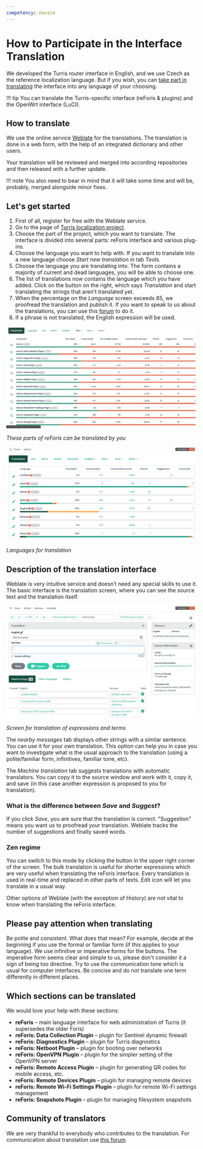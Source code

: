 ```yaml
---
competency: novice
---
```

# How to Participate in the Interface Translation

We developed the Turris router interface in English, and we use Czech as the
reference localization language. But if you wish, you can [take part in
translating](https://hosted.weblate.org/engage/turris/) the interface into any
language of your choosing.

!!! tip
    You can translate the Turris-specific interface (reForis & plugins)
    and the OpenWrt interface (LuCI).

## How to translate

We use the online service [Weblate](https://weblate.org/) for the translations.
The translation is done in a web form, with the help of an integrated dictionary
and other users.

Your translation will be reviewed and merged into according repositories and
then released with a further update.

!!! note
    You also need to bear in mind that it will take some time and will be,
    probably, merged alongside minor fixes.

## Let's get started

  1. First of all, register for free with the Weblate service.
  2. Go to the page of [Turris localization
     project](https://hosted.weblate.org/projects/turris/).
  3. Choose the part of the project, which you want to translate. The interface
     is divided into several parts: reForis interface and various plug-ins.
  4. Choose the language you want to help with. If you want to translate into a
     new language choose _Start new translation_ in tab _Tools_.
  5. Choose the language you are translating into. The form contains a majority
     of current and dead languages, you will be able to choose one.
  6. The list of translations now contains the language which you have added.
     Click on the button on the right, which says _Translation_ and start
     translating the strings that aren't translated yet.
  7. When the percentage on the _Language_ screen exceeds 85, we proofread the
     translation and publish it. If you want to speak to us about the
     translations, you can use this
     [forum](https://forum.turris.cz/t/how-to-participate-at-the-foris-interface-translation)
     to do it.
  8. If a phrase is not translated, the English expression will be used.

![These parts of reForis can be translated by you](translatable.png)

_These parts of reForis can be translated by you_

![Languages for translation](languages.png)

_Languages for translation_

## Description of the translation interface

Weblate is very intuitive service and doesn’t need any special skills to use it.
The basic interface is the translation screen, where you can see the source text
and the translation itself.

![Screen for translation of expressions and terms](translation.png)

_Screen for translation of expressions and terms_

The _nearby messages_ tab displays other strings with a similar sentence. You
can use it for your own translation. This option can help you in case you want
to investigate what is the usual approach to the translation (using a
polite/familiar form, infinitives, familiar tone, etc).

The _Machine translation_ tab suggests translations with automatic translators.
You can copy it to the source window and work with it, copy it, and save (in
this case another expression is proposed to you for translation).

### What is the difference between _Save_ and _Suggest_?
If you click _Save_, you are sure that the translation is correct. "Suggestion"
means you want us to proofread your translation. Weblate tracks the number of
suggestions and finally saved words.

### Zen regime
You can switch to this mode by clicking the button in the upper right corner of
the screen. The bulk translation is useful for shorter expressions which are
very useful when translating the reForis interface. Every translation is used
in real-time and replaced in other parts of texts. Edit icon will let you
translate in a usual way.

Other options of Weblate (with the exception of History) are not vital to know
when translating the reForis interface.

## Please pay attention when translating

Be polite and consistent. What does that mean? For example, decide at the
beginning if you use the formal or familiar form (if this applies to your
language). We use infinitive or imperative forms for the buttons. The imperative
form seems clear and simple to us, please don't consider it a sign of being too
directive. Try to use the communication tone which is usual for computer
interfaces. Be concise and do not translate one term differently in different
places.

## Which sections can be translated

We would love your help with these sections:

  * **reForis** – main language interface for web administration of Turris (it
    supersedes the older Foris)
  * **reForis: Data Collection Plugin** – plugin for Sentinel dynamic firewall
  * **reForis: Diagnostics Plugin** – plugin for Turris diagnostics
  * **reForis: Netboot Plugin** – plugin for booting over networks
  * **reForis: OpenVPN Plugin** – plugin for the simpler setting of the OpenVPN
    server
  * **reForis: Remote Access Plugin** – plugin for generating QR codes for
    mobile access, etc.
  * **reForis: Remote Devices Plugin** – plugin for managing remote devices
  * **reForis: Remote Wi-Fi Settings Plugin** – plugin for remote Wi-Fi settings
    management
  * **reForis: Snapshots Plugin** – plugin for managing filesystem snapshots

## Community of translators

We are very thankful to everybody who contributes to the translation. For
communication about translation use [this forum](https://forum.turris.cz/).
